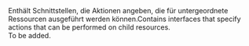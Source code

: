 <Namespace Name="Microsoft.Azure.Management.ResourceManager.Fluent.Core.ChildResourceActions">
  <Docs>
    <summary><span data-ttu-id="d1f27-101">Enthält Schnittstellen, die Aktionen angeben, die für untergeordnete Ressourcen ausgeführt werden können.</span><span class="sxs-lookup"><span data-stu-id="d1f27-101">Contains interfaces that specify actions that can be performed on child resources.</span></span></summary> 
    <remarks>To be added.</remarks>
  </Docs>
</Namespace>
